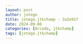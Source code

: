 ```yaml
---
layout: post
author: jotego
title: jotego.jtkchamp - 3a2e91f
date: 2024-09-06
categories: [Arcade, jtkchamp]
tags: [jotego.jtkchamp]
---
```


